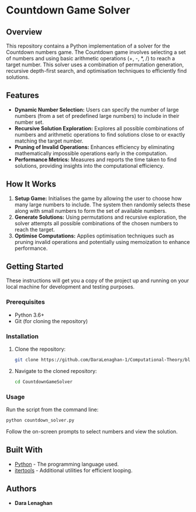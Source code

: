 # Countdown Game Solver

## Overview
This repository contains a Python implementation of a solver for the Countdown numbers game. The Countdown game involves selecting a set of numbers and using basic arithmetic operations (+, -, *, /) to reach a target number. This solver uses a combination of permutation generation, recursive depth-first search, and optimisation techniques to efficiently find solutions.

## Features
- **Dynamic Number Selection:** Users can specify the number of large numbers (from a set of predefined large numbers) to include in their number set.
- **Recursive Solution Exploration:** Explores all possible combinations of numbers and arithmetic operations to find solutions close to or exactly matching the target number.
- **Pruning of Invalid Operations:** Enhances efficiency by eliminating mathematically impossible operations early in the computation.
- **Performance Metrics:** Measures and reports the time taken to find solutions, providing insights into the computational efficiency.

## How It Works
1. **Setup Game:** Initialises the game by allowing the user to choose how many large numbers to include. The system then randomly selects these along with small numbers to form the set of available numbers.
2. **Generate Solutions:** Using permutations and recursive exploration, the solver attempts all possible combinations of the chosen numbers to reach the target.
3. **Optimise Computations:** Applies optimisation techniques such as pruning invalid operations and potentially using memoization to enhance performance.

## Getting Started
These instructions will get you a copy of the project up and running on your local machine for development and testing purposes.

### Prerequisites
- Python 3.6+
- Git (for cloning the repository)

### Installation
1. Clone the repository:
   ```bash
   git clone https://github.com/DaraLenaghan-1/Computational-Theory/blob/main/countdown.ipynb
   ```
2. Navigate to the cloned repository:
   ```bash
   cd CountdownGameSolver
   ```

### Usage
Run the script from the command line:
```bash
python countdown_solver.py
```
Follow the on-screen prompts to select numbers and view the solution.

## Built With
- [Python](https://www.python.org/) - The programming language used.
- [itertools](https://docs.python.org/3/library/itertools.html) - Additional utilities for efficient looping.

## Authors
- **Dara Lenaghan**
